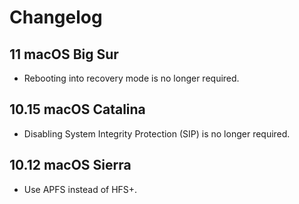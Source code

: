 # Changelog


## 11 macOS Big Sur

- Rebooting into recovery mode is no longer required.


## 10.15 macOS Catalina

- Disabling System Integrity Protection (SIP) is no longer required.


## 10.12 macOS Sierra

- Use APFS instead of HFS+.
